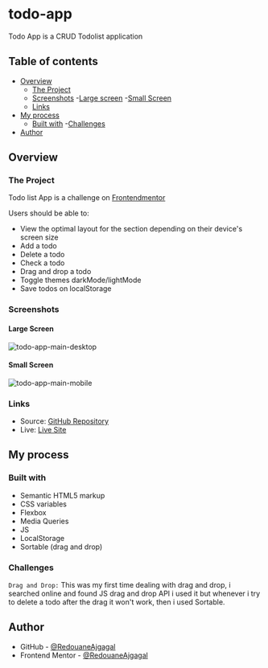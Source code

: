 # todo-app

Todo App is a CRUD Todolist application

## Table of contents

- [Overview](#overview)
  - [The Project](#the-project)
  - [Screenshots](#screenshots)
    -[Large screen](#large-screen)
    -[Small Screen](#small-screen)
  - [Links](#links)
- [My process](#my-process)
  - [Built with](#built-with)
  -[Challenges](#challenges)
- [Author](#author)

## Overview

### The Project

Todo list App is a challenge on [Frontendmentor](https://www.frontendmentor.io/challenges/todo-app-Su1_KokOW)

Users should be able to:

- View the optimal layout for the section depending on their device's screen size
- Add a todo
- Delete a todo
- Check a todo
- Drag and drop a todo
- Toggle themes darkMode/lightMode
- Save todos on localStorage

### Screenshots

#### Large Screen

![todo-app-main-desktop](https://user-images.githubusercontent.com/98456832/204097793-5fffa773-2aaf-4091-bfc2-58065701bb3f.png)

#### Small Screen

![todo-app-main-mobile](https://user-images.githubusercontent.com/98456832/204097841-01123b3e-8b4f-4e65-bac1-0f26c19361b8.png)

### Links

- Source: [GitHub Repository](https://github.com/RedouaneAjgagal/todo-app)
- Live: [Live Site](https://redouaneajgagal.github.io/todo-app)

## My process

### Built with

- Semantic HTML5 markup
- CSS variables
- Flexbox
- Media Queries
- JS
- LocalStorage
- Sortable (drag and drop)

### Challenges

`Drag and Drop:` This was my first time dealing with drag and drop, i searched online and found JS drag and drop API i used it but whenever i try to delete a todo after the drag it won't work, then i used Sortable.


## Author

- GitHub - [@RedouaneAjgagal](https://github.com/RedouaneAjgagal)
- Frontend Mentor - [@RedouaneAjgagal](https://www.frontendmentor.io/profile/RedouaneAjgagal)
